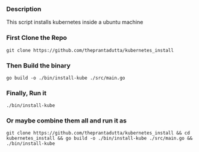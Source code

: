 ### Description
This script installs kubernetes inside a ubuntu machine

### First Clone the Repo
```
git clone https://github.com/theprantadutta/kubernetes_install
```

### Then Build the binary
```
go build -o ./bin/install-kube ./src/main.go
```

### Finally, Run it
```
./bin/install-kube
```

### Or maybe combine them all and run it as
```
git clone https://github.com/theprantadutta/kubernetes_install && cd kubernetes_install && go build -o ./bin/install-kube ./src/main.go && ./bin/install-kube
```